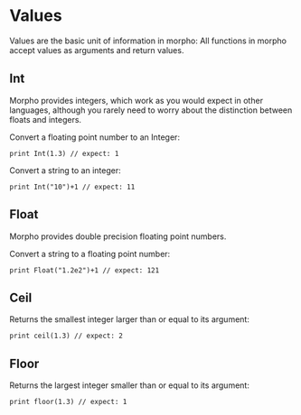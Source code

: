[comment]: # (Values help)
[version]: # (0.5)

# Values
[tagvalues]: # (values)

Values are the basic unit of information in morpho: All functions in morpho accept values as arguments and return values. 

[showsubtopics]: # (subtopics)

## Int
[tagint]: # (int)

Morpho provides integers, which work as you would expect in other languages, although you rarely need to worry about the distinction between floats and integers. 

Convert a floating point number to an Integer: 

    print Int(1.3) // expect: 1

Convert a string to an integer:

    print Int("10")+1 // expect: 11

## Float
[tagfloat]: # (float)

Morpho provides double precision floating point numbers. 

Convert a string to a floating point number:

    print Float("1.2e2")+1 // expect: 121

## Ceil
[tagceil]: # (ceil)

Returns the smallest integer larger than or equal to its argument:

    print ceil(1.3) // expect: 2

## Floor
[tagfloor]: # (floor)

Returns the largest integer smaller than or equal to its argument:

    print floor(1.3) // expect: 1
